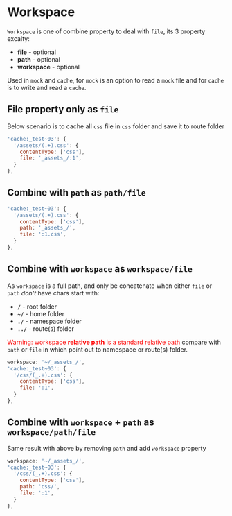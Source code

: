 # Workspace

`Workspace` is one of combine property to deal with `file`, its 3 property excalty:
* **file** - optional 
* **path**  - optional 
* **workspace** - optional

Used in `mock` and `cache`, for `mock` is an option to read a `mock` file and for `cache` is to write and read a `cache`.

## File property only as `file`
Below scenario is to cache all `css` file in `css` folder and save it to route folder
```js
'cache:_test~03': {
  '/assets/(.+).css': {
    contentType: ['css'],
    file: '_assets_/:1',
  }
},
```

## Combine with `path`  as `path/file`
```js
'cache:_test~03': {
  '/assets/(.+).css': {
    contentType: ['css'],
    path: '_assets_/',
    file: ':1.css',
  }
},
```

## Combine with `workspace` as `workspace/file`
As `workspace` is a full path, and only be concatenate when either `file` or `path` *don't* have chars start with:
* **`/`** - root folder
* **`~/`** - home folder
* **`./`** - namespace folder
* **`../`** - route(s) folder

<span style="color:red;">Warning: workspace <b>relative path</b> is a standard relative path</span>  compare with `path` or `file` in which point out to namespace or route(s) folder.

```js
workspace: '~/_assets_/',
'cache:_test~03': {
  '/css/(_.+).css': {
    contentType: ['css'],
    file: ':1',
  }
},
```

## Combine with `workspace` + `path` as `workspace/path/file`
Same result with above by removing `path` and add `workspace` property
```js
workspace: '~/_assets_/',
'cache:_test~03': {
  '/css/(_.+).css': {
    contentType: ['css'],
    path: 'css/',
    file: ':1',
  }
},
```
